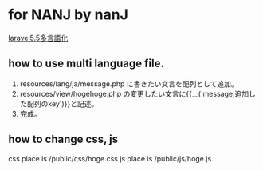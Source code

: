 # for NANJ by nanJ

[laravel5.5多言語化](https://readouble.com/laravel/5.5/ja/localization.html#retrieving-translation-strings)
## how to use multi language file.
1. resources/lang/ja/message.php に書きたい文言を配列として追加。
1. resources/view/hogehoge.php の変更したい文言に{{__('message.追加した配列のkey')}}と記述。
1. 完成。

## how to change css, js
css place is /public/css/hoge.css
js place is /public/js/hoge.js
